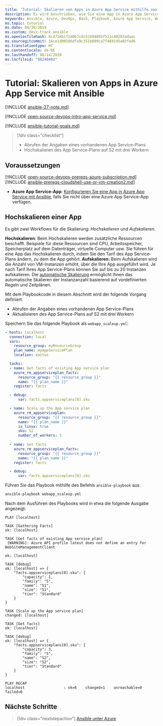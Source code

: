 ```yaml
---
title: 'Tutorial: Skalieren von Apps in Azure App Service mithilfe von Ansible'
description: Es wird beschrieben, wie Sie eine App in Azure App Service hochskalieren.
keywords: Ansible, Azure, DevOps, Bash, Playbook, Azure App Service, Web-App, skalieren, Java
ms.topic: tutorial
ms.date: 04/30/2019
ms.custom: devx-track-ansible
ms.openlocfilehash: 6c472db1f2d0b7cdc52694895f521c40202adaac
ms.sourcegitcommit: 16ce1d00586dfa9c351b889ca7f469145a02fad6
ms.translationtype: HT
ms.contentlocale: de-DE
ms.lasthandoff: 08/14/2020
ms.locfileid: "88240402"
---
```

# <a name="tutorial-scale-apps-in-azure-app-service-using-ansible"></a>Tutorial: Skalieren von Apps in Azure App Service mit Ansible

[!INCLUDE [ansible-27-note.md](includes/ansible-27-note.md)]

[!INCLUDE [open-source-devops-intro-app-service.md](../includes/open-source-devops-intro-app-service.md)]

[!INCLUDE [ansible-tutorial-goals.md](includes/ansible-tutorial-goals.md)]

> [!div class="checklist"]
>
> * Abrufen der Angaben eines vorhandenen App Service-Plans
> * Hochskalieren des App Service-Plans auf S2 mit drei Workern

## <a name="prerequisites"></a>Voraussetzungen

[!INCLUDE [open-source-devops-prereqs-azure-subscription.md](../includes/open-source-devops-prereqs-azure-subscription.md)]
[!INCLUDE [ansible-prereqs-cloudshell-use-or-vm-creation2.md](includes/ansible-prereqs-cloudshell-use-or-vm-creation2.md)]
- **Azure App Service-App**: [Konfigurieren Sie eine App in Azure App Service mit Ansible](azure-web-apps-configure.md), falls Sie nicht über eine Azure App Service-App verfügen.

## <a name="scale-up-an-app"></a>Hochskalieren einer App

Es gibt zwei Workflows für die Skalierung: *Hochskalieren* und *Aufskalieren*.

**Hochskalieren**: Beim Hochskalieren werden zusätzliche Ressourcen beschafft. Beispiele für diese Ressourcen sind CPU, Arbeitsspeicher, Speicherplatz auf dem Datenträger, virtuelle Computer usw. Sie führen für eine App das Hochskalieren durch, indem Sie den Tarif des App Service-Plans ändern, zu dem die App gehört. 
**Aufskalieren:** Beim Aufskalieren wird die Anzahl von VM-Instanzen erhöht, über die Ihre App ausgeführt wird. Je nach Tarif Ihres App Service-Plans können Sie auf bis zu 20 Instanzen aufskalieren. Die [automatische Skalierung](/azure/azure-monitor/platform/autoscale-get-started) ermöglicht Ihnen das automatische Skalieren der Instanzanzahl basierend auf vordefinierten Regeln und Zeitplänen.

Mit dem Playbookcode in diesem Abschnitt wird der folgende Vorgang definiert:

* Abrufen der Angaben eines vorhandenen App Service-Plans
* Aktualisieren des App Service-Plans auf S2 mit drei Workern

Speichern Sie das folgende Playbook als `webapp_scaleup.yml`:

```yml
- hosts: localhost
  connection: local
  vars:
    resource_group: myResourceGroup
    plan_name: myAppServicePlan
    location: eastus

  tasks:
  - name: Get facts of existing App service plan
    azure_rm_appserviceplan_facts:
      resource_group: "{{ resource_group }}"
      name: "{{ plan_name }}"
    register: facts

  - debug: 
      var: facts.appserviceplans[0].sku

  - name: Scale up the App service plan
    azure_rm_appserviceplan:
      resource_group: "{{ resource_group }}"
      name: "{{ plan_name }}"
      is_linux: true
      sku: S2
      number_of_workers: 3
      
  - name: Get facts
    azure_rm_appserviceplan_facts:
      resource_group: "{{ resource_group }}"
      name: "{{ plan_name }}"
    register: facts

  - debug: 
      var: facts.appserviceplans[0].sku
```

Führen Sie das Playbook mithilfe des Befehls `ansible-playbook` aus:

```bash
ansible-playbook webapp_scaleup.yml
```

Nach dem Ausführen des Playbooks wird in etwa die folgende Ausgabe angezeigt:

```Output
PLAY [localhost] 

TASK [Gathering Facts] 
ok: [localhost]

TASK [Get facts of existing App service plan] 
 [WARNING]: Azure API profile latest does not define an entry for WebSiteManagementClient

ok: [localhost]

TASK [debug] 
ok: [localhost] => {
    "facts.appserviceplans[0].sku": {
        "capacity": 1,
        "family": "S",
        "name": "S1",
        "size": "S1",
        "tier": "Standard"
    }
}

TASK [Scale up the App service plan] 
changed: [localhost]

TASK [Get facts] 
ok: [localhost]

TASK [debug] 
ok: [localhost] => {
    "facts.appserviceplans[0].sku": {
        "capacity": 3,
        "family": "S",
        "name": "S2",
        "size": "S2",
        "tier": "Standard"
    }
}

PLAY RECAP 
localhost                  : ok=6    changed=1    unreachable=0    failed=0 
```

## <a name="next-steps"></a>Nächste Schritte

> [!div class="nextstepaction"] 
> [Ansible unter Azure](/azure/ansible/)